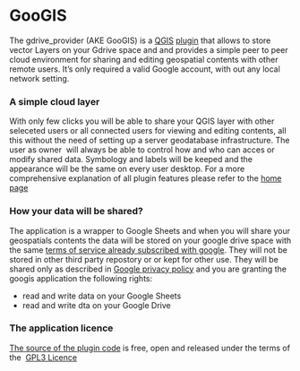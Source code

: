 # GooGIS

The gdrive\_provider (AKE GooGIS) is a [QGIS](https://qgis.org/) [plugin](https://plugins.qgis.org/plugins/gdrive_provider/) that allows to store vector Layers on your Gdrive space and and provides a simple peer to peer cloud environment for sharing and editing geospatial contents with other remote users. It’s only required a valid Google account, with out any local network setting.

### A simple cloud layer

With only few clicks you will be able to share your QGIS layer with other seleceted users or all connected users for viewing and editing contents, all this without the need of setting up a server geodatabase infrastructure. The user as owner  will always be able to control how and who can acces or modify shared data. Symbology and labels will be keeped and the appearance will be the same on every user desktop. For a more comprehensive explanation of all plugin features please refer to the [home page](https://enricofer.github.io/gdrive_provider/)

### How your data will be shared?

The application is a wrapper to Google Sheets and when you will share your geospatials contents the data will be stored on your google drive space with the same [terms of service already subscribed with google](https://www.google.com/drive/terms-of-service/). They will not be stored in other third party repostory or or kept for other use. They will be shared only as described in [Google privacy policy](https://www.google.com/policies/privacy/) and you are granting the googis application the following rights:

* read and write data on your Google Sheets
* read and write dta on your Google Drive

### The application licence

[The source of the plugin code](https://github.com/enricofer/gdrive_provider) is free, open and released under the terms of the  [GPL3 Licence](https://raw.githubusercontent.com/enricofer/gdrive_provider/master/LICENCE)
